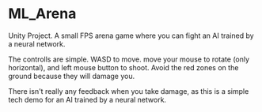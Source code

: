 # ML_Arena
Unity Project. A small FPS arena game where you can fight an AI trained by a neural network.

The controlls are simple. WASD to move.  move your mouse to rotate (only horizontal), and left mouse button to shoot. Avoid the red zones on the ground because they will damage you.

There isn't really any feedback when you take damage, as this is a simple tech demo for an AI trained by a neural network.
